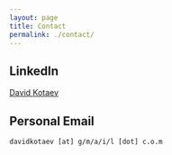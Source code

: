 ```yaml
---
layout: page
title: Contact
permalink: ./contact/
---
```


## LinkedIn
<script type="text/javascript" src="https://platform.linkedin.com/badges/js/profile.js" async defer></script>
<div class="LI-profile-badge"  data-version="v1" data-size="large" data-locale="en_US" data-type="horizontal" data-theme="light" data-vanity="david-kotaev-762b91185"><a class="LI-simple-link" href='https://www.linkedin.com/in/david-kotaev-762b91185?trk=profile-badge'>David Kotaev</a></div>

## Personal Email
    davidkotaev [at] g/m/a/i/l [dot] c.o.m
